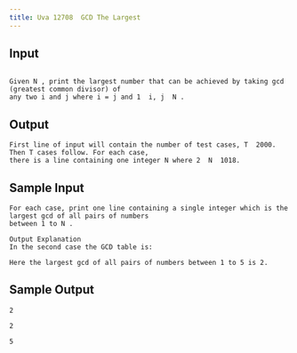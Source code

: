 ```yaml
---
title: Uva 12708  GCD The Largest
---
```



## Input

```text

Given N , print the largest number that can be achieved by taking gcd (greatest common divisor) of
any two i and j where i = j and 1  i, j  N .
```

## Output

```text
First line of input will contain the number of test cases, T  2000. Then T cases follow. For each case,
there is a line containing one integer N where 2  N  1018.

```

## Sample Input

```text
For each case, print one line containing a single integer which is the largest gcd of all pairs of numbers
between 1 to N .

Output Explanation
In the second case the GCD table is:

Here the largest gcd of all pairs of numbers between 1 to 5 is 2.

```

## Sample Output

```text
2

2

5

```
